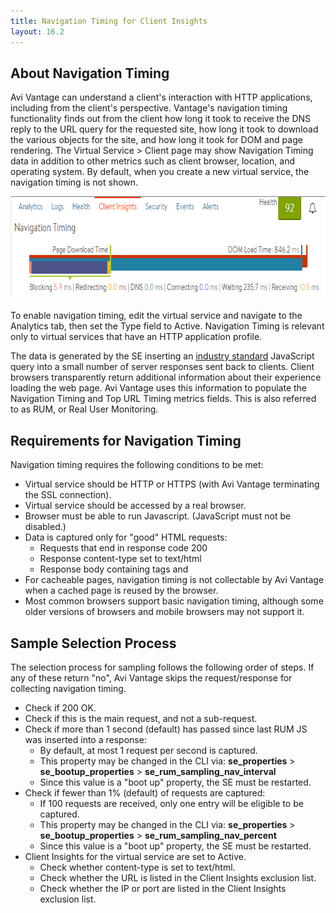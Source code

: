 ```yaml
---
title: Navigation Timing for Client Insights
layout: 16.2
---
```

## About Navigation Timing

Avi Vantage can understand a client's interaction with HTTP applications, including from the client's perspective. Vantage's navigation timing functionality finds out from the client how long it took to receive the DNS reply to the URL query for the requested site, how long it took to download the various objects for the site, and how long it took for DOM and page rendering. The Virtual Service > Client page may show Navigation Timing data in addition to other metrics such as client browser, location, and operating system. By default, when you create a new virtual service, the navigation timing is not shown.

<a href="img/NavTiming.png"><img class="alignnone size-full wp-image-66" src="img/NavTiming.png" alt="NavTiming" width="720" height="165"> </a>

To enable navigation timing, edit the virtual service and navigate to the Analytics tab, then set the Type field to Active. Navigation Timing is relevant only to virtual services that have an HTTP application profile.

The data is generated by the SE inserting an <a href="http://www.w3.org/TR/navigation-timing/">industry standard</a> JavaScript query into a small number of server responses sent back to clients. Client browsers transparently return additional information about their experience loading the web page. Avi Vantage uses this information to populate the Navigation Timing and Top URL Timing metrics fields. This is also referred to as RUM, or Real User Monitoring.

## Requirements for Navigation Timing

Navigation timing requires the following conditions to be met:

* Virtual service should be HTTP or HTTPS (with Avi Vantage terminating the SSL connection).
* Virtual service should be accessed by a real browser.
* Browser must be able to run Javascript. (JavaScript must not be disabled.)
* Data is captured only for "good" HTML requests:  
    * Requests that end in response code 200
    * Response content-type set to text/html
    * Response body containing tags and
* For cacheable pages, navigation timing is not collectable by Avi Vantage when a cached page is reused by the browser.
* Most common browsers support basic navigation timing, although some older versions of browsers and mobile browsers may not support it. 

## Sample Selection Process

The selection process for sampling follows the following order of steps. If any of these return "no", Avi Vantage skips the request/response for collecting navigation timing.

* Check if 200 OK.
* Check if this is the main request, and not a sub-request.
* Check if more than 1 second (default) has passed since last RUM JS was inserted into a response:  
    * By default, at most 1 request per second is captured.
    * This property may be changed in the CLI via: **se_properties** > **se_bootup_properties** > **se_rum_sampling_nav_interval**
    * Since this value is a "boot up" property, the SE must be restarted.
* Check if fewer than 1% (default) of requests are captured:  
    * If 100 requests are received, only one entry will be eligible to be captured.
    * This property may be changed in the CLI via: **se_properties** > **se_bootup_properties** > **se_rum_sampling_nav_percent**
    * Since this value is a "boot up" property, the SE must be restarted.
* Client Insights for the virtual service are set to Active.  
    * Check whether content-type is set to text/html.
    * Check whether the URL is listed in the Client Insights exclusion list.
    * Check whether the IP or port are listed in the Client Insights exclusion list. 